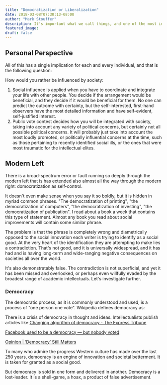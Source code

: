 ```yaml
---
title: "Democratization or Liberalization"
date: 2018-03-08T07:30:13-08:00
author: "Mark Stouffer"
description: It's important what we call things, and one of the most important politicdal/ethical distinctions made in the modern world today is between two different names that we call one thing.
featured_image:
draft: false
---
```



## Personal Perspective

All of this has a single implication for each and every individual, and that is the following question:

How would you rather be influenced by society:

1. Social influence is applied when you have to coordinate and integrate your life with other people. You decide if the arrangement would be beneficial, and they decide if it would be beneficial for them. No one can predict the outcome with certainty, but the self-interested, first-hand observers have the most detailed information and have self-evident, self-justified interest.
2. Public vote contest decides how you will be integrated with society, taking into account any variety of political concerns, but certainly not all possible political concerns. It will probably just take into account the most loudly promoted, or politically influential concerns at the time, such as those pertaining to recently identified social ills, or the ones that were most traumatic for the intellectual elites.

## Modern Left

There is a broad-spectrum error or fault running so deeply through the modern left that is has extended also almost all the way through the modern right: domocratization as self-control.

It doesn't even make sense when you say it so boldly, but it is hidden in myriad common phrases. "The democratization of printing", "the democratization of computers", "the democratization of investing", "the democratization of publication". I read about a book a week that contains this type of statement. Almost any book you read about social improvements will contain some similar phrase.

The problem is that the phrase is completely wrong and diametrically opposed to the social innovation each writer is trying to identify as a social good. At the very heart of the identification they are attempting to make lies a contradiction. That's not good, and it is universally widespread, and it has had and is having long-term and wide-ranging negative consequences on societies all over the world.

It's also demonstratably false. The contradiction is not superficial, and yet it has been missed and overlooked, or perhaps even willfully evaded by the broadest range of academic intellectuals. Let's investigate further.

### Democracy

The democratic process, as it is commonly understood and used, is a process of "one person one vote". Wikipedia defines democracy as:

There is a crisis of democracy in thought and ideas. Intellectualists publish articles like [Changing algorithm of democracy - The Express Tribune](https://tribune.com.pk/story/1677506/6-changing-algorithm-democracy/)

[Facebook used to be a democracy — but nobody voted](https://www.theverge.com/2018/4/5/17176834/mark-zuckerberg-facebook-democracy-governance-vote-failure)

[Opinion | ‘Democracy’ Still Matters](https://www.nytimes.com/2018/04/05/opinion/hungary-viktor-orban-populism.html)

To many who admire the progress Western culture has made over the last 250 years, democracy is an engine of innovation and societal betterment. It is taken for granted as a social good.

But democracy is sold in one form and delivered in another. Democracy is a lost-leader. It is a shell-game, a hoax, a product of false advertisement.

